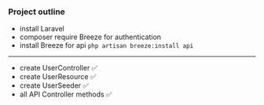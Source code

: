 ### Project outline
- install Laravel
- composer require Breeze for authentication
- install Breeze for api `php artisan breeze:install api`

---
- create UserController ✅
- create UserResource ✅
- create UserSeeder ✅
- all API Controller methods ✅



